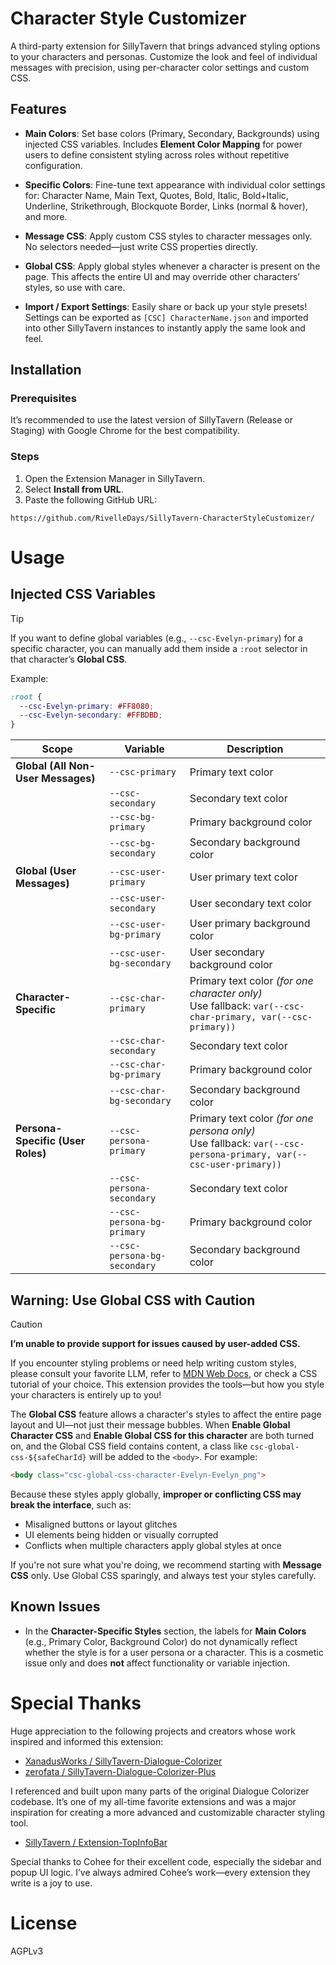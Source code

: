 # Character Style Customizer

A third-party extension for SillyTavern that brings advanced styling options to your characters and personas. Customize the look and feel of individual messages with precision, using per-character color settings and custom CSS.

## Features

- **Main Colors**: Set base colors (Primary, Secondary, Backgrounds) using injected CSS variables. Includes **Element Color Mapping** for power users to define consistent styling across roles without repetitive configuration.

- **Specific Colors**: Fine-tune text appearance with individual color settings for: Character Name, Main Text, Quotes, Bold, Italic, Bold+Italic, Underline, Strikethrough, Blockquote Border, Links (normal & hover), and more.

- **Message CSS**: Apply custom CSS styles to character messages only. No selectors needed—just write CSS properties directly.

- **Global CSS**: Apply global styles whenever a character is present on the page. This affects the entire UI and may override other characters’ styles, so use with care.

- **Import / Export Settings**: Easily share or back up your style presets! Settings can be exported as `[CSC] CharacterName.json` and imported into other SillyTavern instances to instantly apply the same look and feel.

## Installation

### Prerequisites

It’s recommended to use the latest version of SillyTavern (Release or Staging) with Google Chrome for the best compatibility.

### Steps
1.	Open the Extension Manager in SillyTavern.
2.	Select **Install from URL**.
3.	Paste the following GitHub URL:
```text
https://github.com/RivelleDays/SillyTavern-CharacterStyleCustomizer/
```

# Usage

## Injected CSS Variables

> [!TIP]
> If you want to define global variables (e.g., `--csc-Evelyn-primary`) for a specific character, you can manually add them inside a `:root` selector in that character’s **Global CSS**.
>
> Example:
> ```css
> :root {
>   --csc-Evelyn-primary: #FF8080;
>   --csc-Evelyn-secondary: #FFBDBD;
> }
> ```

| Scope                          | Variable                         | Description                              |
|-------------------------------|----------------------------------|------------------------------------------|
| **Global (All Non-User Messages)** | `--csc-primary`                  | Primary text color                       |
|                               | `--csc-secondary`                | Secondary text color                     |
|                               | `--csc-bg-primary`               | Primary background color                 |
|                               | `--csc-bg-secondary`             | Secondary background color               |
| **Global (User Messages)**    | `--csc-user-primary`             | User primary text color                  |
|                               | `--csc-user-secondary`           | User secondary text color                |
|                               | `--csc-user-bg-primary`          | User primary background color            |
|                               | `--csc-user-bg-secondary`        | User secondary background color          |
| **Character-Specific**        | `--csc-char-primary`             | Primary text color *(for one character only)*<br>Use fallback: `var(--csc-char-primary, var(--csc-primary))` |
|                               | `--csc-char-secondary`           | Secondary text color                     |
|                               | `--csc-char-bg-primary`          | Primary background color                 |
|                               | `--csc-char-bg-secondary`        | Secondary background color               |
| **Persona-Specific (User Roles)** | `--csc-persona-primary`         | Primary text color *(for one persona only)*<br>Use fallback: `var(--csc-persona-primary, var(--csc-user-primary))` |
|                               | `--csc-persona-secondary`        | Secondary text color                     |
|                               | `--csc-persona-bg-primary`       | Primary background color                 |
|                               | `--csc-persona-bg-secondary`     | Secondary background color               |

## Warning: Use Global CSS with Caution

> [!CAUTION]
> **I’m unable to provide support for issues caused by user-added CSS.**
> 
> If you encounter styling problems or need help writing custom styles, please consult your favorite LLM, refer to [MDN Web Docs](https://developer.mozilla.org/en-US/docs/Web/CSS), or check a CSS tutorial of your choice.
> This extension provides the tools—but how you style your characters is entirely up to you!

The **Global CSS** feature allows a character's styles to affect the entire page layout and UI—not just their message bubbles. When **Enable Global Character CSS** and **Enable Global CSS for this character** are both turned on, and the Global CSS field contains content, a class like `csc-global-css-${safeCharId}` will be added to the `<body>`.
For example:
```html
<body class="csc-global-css-character-Evelyn-Evelyn_png">
```
Because these styles apply globally, **improper or conflicting CSS may break the interface**, such as:
- Misaligned buttons or layout glitches
- UI elements being hidden or visually corrupted
- Conflicts when multiple characters apply global styles at once

If you're not sure what you're doing, we recommend starting with **Message CSS** only. Use Global CSS sparingly, and always test your styles carefully.

## Known Issues

- In the **Character-Specific Styles** section, the labels for **Main Colors** (e.g., Primary Color, Background Color) do not dynamically reflect whether the style is for a user persona or a character. This is a cosmetic issue only and does **not** affect functionality or variable injection.

# Special Thanks
Huge appreciation to the following projects and creators whose work inspired and informed this extension:

-	[XanadusWorks / SillyTavern-Dialogue-Colorizer](https://github.com/XanadusWorks/SillyTavern-Dialogue-Colorizer)
- [zerofata / SillyTavern-Dialogue-Colorizer-Plus](https://github.com/zerofata/SillyTavern-Dialogue-Colorizer-Plus)

I referenced and built upon many parts of the original Dialogue Colorizer codebase. It’s one of my all-time favorite extensions and was a major inspiration for creating a more advanced and customizable character styling tool.

- [SillyTavern / Extension-TopInfoBar](https://github.com/SillyTavern/Extension-TopInfoBar)

Special thanks to Cohee for their excellent code, especially the sidebar and popup UI logic. I’ve always admired Cohee’s work—every extension they write is a joy to use.

# License
AGPLv3

